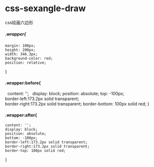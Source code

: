 # css-sexangle-draw
css绘画六边形
##### .wrapper{
    margin: 100px;
    height: 200px;
    width: 346.3px;
    background-color: red;
    position: relative;
}   
#### .wrapper:before{    
    content: '';   
    display: block; 
    position: absolute; 
    top: -100px;    
    border-left:173.2px solid transparent;  
    border-right:173.2px solid transparent; 
    border-bottom: 100px solid red; 
}    
#### .wrapper:after{ 
    content: '';    
    display: block; 
    position: absolute; 
    bottom: -100px; 
    border-left:173.2px solid transparent;  
    border-right:173.2px solid transparent; 
    border-top: 100px solid red;    
}   
